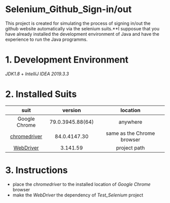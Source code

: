 # Selenium_Github_Sign-in/out
This project is created for simulating the process of signing in/out the github website automatically via the selenium suits.**I supposue that you have already installed the development environment of Java and have the experience to run the Java programms.
# 1. Development Environment
*JDK1.8* + *IntelliJ IDEA 2019.3.3*
# 2. Installed Suits
suit|version|location
:--:|:--:|:--:
Google Chrome|79.0.3945.88(64)|anywhere
[chromedriver](https://chromedriver.storage.googleapis.com/84.0.4147.30/chromedriver_win32.zip)|84.0.4147.30|same as the Chrome browser
[WebDriver](https://selenium-release.storage.googleapis.com/3.141/selenium-java-3.141.59.zip)|3.141.59|project path
# 3. Instructions
+ place the *chromedriver* to the installed location of *Google Chrome* browser 
+ make the *WebDriver* the dependency of *Test_Selenium* project 
